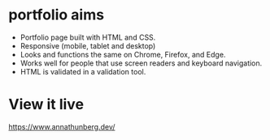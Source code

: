 # portfolio aims

- Portfolio page built with HTML and CSS.
- Responsive (mobile, tablet and desktop)
- Looks and functions the same on Chrome, Firefox, and Edge.
- Works well for people that use screen readers and keyboard navigation.
- HTML is validated in a validation tool.

# View it live

https://www.annathunberg.dev/
